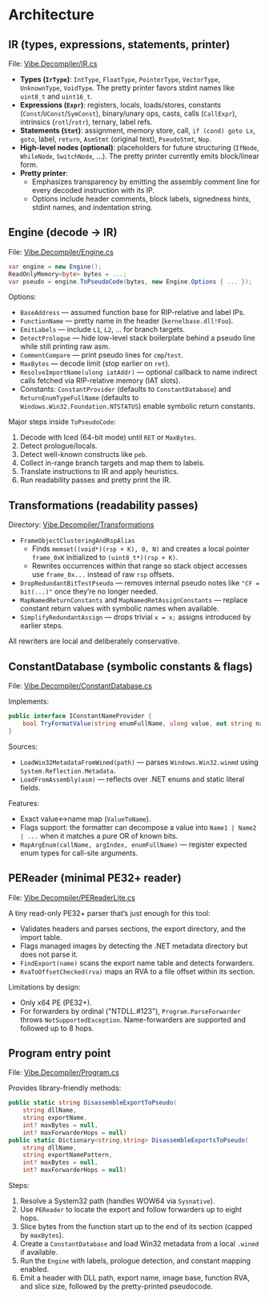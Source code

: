# Architecture

## IR (types, expressions, statements, printer)
File: [Vibe.Decompiler/IR.cs](../Vibe.Decompiler/IR.cs)

- **Types (`IrType`)**: `IntType`, `FloatType`, `PointerType`, `VectorType`, `UnknownType`, `VoidType`.
  The pretty printer favors stdint names like `uint8_t` and `uint16_t`.
- **Expressions (`Expr`)**: registers, locals, loads/stores, constants (`Const`/`UConst`/`SymConst`), binary/unary ops, casts, calls (`CallExpr`), intrinsics (`rotl`/`rotr`), ternary, label refs.
- **Statements (`Stmt`)**: assignment, memory store, call, `if (cond) goto Lx`, `goto`, label, `return`, `AsmStmt` (original text), `PseudoStmt`, `Nop`.
- **High-level nodes (optional)**: placeholders for future structuring (`IfNode`, `WhileNode`, `SwitchNode`, ...). The pretty printer currently emits block/linear form.
- **Pretty printer**:
  - Emphasizes transparency by emitting the assembly comment line for every decoded instruction with its IP.
  - Options include header comments, block labels, signedness hints, stdint names, and indentation string.

## Engine (decode → IR)
File: [Vibe.Decompiler/Engine.cs](../Vibe.Decompiler/Engine.cs)

```csharp
var engine = new Engine();
ReadOnlyMemory<byte> bytes = ...;
var pseudo = engine.ToPseudoCode(bytes, new Engine.Options { ... });
```

Options:
- `BaseAddress` — assumed function base for RIP-relative and label IPs.
- `FunctionName` — pretty name in the header (`kernelbase.dll!Foo`).
- `EmitLabels` — include `L1`, `L2`, ... for branch targets.
- `DetectPrologue` — hide low-level stack boilerplate behind a pseudo line while still printing raw asm.
- `CommentCompare` — print pseudo lines for `cmp`/`test`.
- `MaxBytes` — decode limit (stop earlier on `ret`).
- `ResolveImportName(ulong iatAddr)` — optional callback to name indirect calls fetched via RIP-relative memory (IAT slots).
- Constants: `ConstantProvider` (defaults to `ConstantDatabase`) and `ReturnEnumTypeFullName` (defaults to `Windows.Win32.Foundation.NTSTATUS`) enable symbolic return constants.

Major steps inside `ToPseudoCode`:
1. Decode with Iced (64-bit mode) until `RET` or `MaxBytes`.
2. Detect prologue/locals.
3. Detect well-known constructs like `peb`.
4. Collect in-range branch targets and map them to labels.
5. Translate instructions to IR and apply heuristics.
6. Run readability passes and pretty print the IR.

## Transformations (readability passes)
Directory: [Vibe.Decompiler/Transformations](../Vibe.Decompiler/Transformations)

- `FrameObjectClusteringAndRspAlias`
  - Finds `memset((void*)(rsp + K), 0, N)` and creates a local pointer `frame_0xK` initialized to `(uint8_t*)(rsp + K)`.
  - Rewrites occurrences within that range so stack object accesses use `frame_0x...` instead of raw `rsp` offsets.
- `DropRedundantBitTestPseudo` — removes internal pseudo notes like `"CF = bit(...)"` once they’re no longer needed.
- `MapNamedReturnConstants` and `MapNamedRetAssignConstants` — replace constant return values with symbolic names when available.
- `SimplifyRedundantAssign` — drops trivial `x = x;` assigns introduced by earlier steps.

All rewriters are local and deliberately conservative.

## ConstantDatabase (symbolic constants & flags)
File: [Vibe.Decompiler/ConstantDatabase.cs](../Vibe.Decompiler/ConstantDatabase.cs)

Implements:
```csharp
public interface IConstantNameProvider {
    bool TryFormatValue(string enumFullName, ulong value, out string name);
}
```

Sources:
- `LoadWin32MetadataFromWinmd(path)` — parses `Windows.Win32.winmd` using `System.Reflection.Metadata`.
- `LoadFromAssembly(asm)` — reflects over .NET enums and static literal fields.

Features:
- Exact value↔name map (`ValueToName`).
- Flags support: the formatter can decompose a value into `Name1 | Name2 | ...` when it matches a pure OR of known bits.
- `MapArgEnum(callName, argIndex, enumFullName)` — register expected enum types for call-site arguments.

## PEReader (minimal PE32+ reader)
File: [Vibe.Decompiler/PEReaderLite.cs](../Vibe.Decompiler/PEReaderLite.cs)

A tiny read-only PE32+ parser that’s just enough for this tool:
- Validates headers and parses sections, the export directory, and the import table.
- Flags managed images by detecting the .NET metadata directory but does not parse it.
- `FindExport(name)` scans the export name table and detects forwarders.
- `RvaToOffsetChecked(rva)` maps an RVA to a file offset within its section.

Limitations by design:
- Only x64 PE (PE32+).
- For forwarders by ordinal ("NTDLL.#123"), `Program.ParseForwarder` throws `NotSupportedException`. Name-forwarders are supported and followed up to 8 hops.

## Program entry point
File: [Vibe.Decompiler/Program.cs](../Vibe.Decompiler/Program.cs)

Provides library-friendly methods:
```csharp
public static string DisassembleExportToPseudo(
    string dllName,
    string exportName,
    int? maxBytes = null,
    int? maxForwarderHops = null)
public static Dictionary<string,string> DisassembleExportsToPseudo(
    string dllName,
    string exportNamePattern,
    int? maxBytes = null,
    int? maxForwarderHops = null)
```

Steps:
1. Resolve a System32 path (handles WOW64 via `Sysnative`).
2. Use `PEReader` to locate the export and follow forwarders up to eight hops.
3. Slice bytes from the function start up to the end of its section (capped by `maxBytes`).
4. Create a `ConstantDatabase` and load Win32 metadata from a local `.winmd` if available.
5. Run the `Engine` with labels, prologue detection, and constant mapping enabled.
6. Emit a header with DLL path, export name, image base, function RVA, and slice size, followed by the pretty-printed pseudocode.
